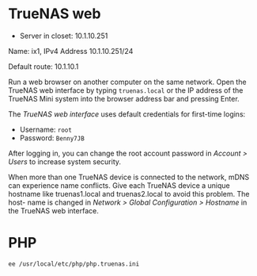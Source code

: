 # TrueNAS web 

- Server in closet: 10.1.10.251

Name: ix1, IPv4 Address 10.1.10.251/24

Default route:  10.1.10.1

Run a web browser on another computer on the same network. Open the TrueNAS web interface by typing
`truenas.local` or the IP address of the TrueNAS Mini system into the browser address bar and pressing Enter.


The *TrueNAS web interface* uses default credentials for first-time logins:

- Username: `root`
- Password: `Benny7JB`

After logging in, you can change the root account password in *Account > Users* to increase system security.

When more than one TrueNAS device is connected to the network, mDNS can experience name conflicts. Give each
TrueNAS device a unique hostname like truenas1.local and truenas2.local to avoid this problem. The host-
name is changed in *Network > Global Configuration > Hostname* in the TrueNAS web interface.

# PHP

`ee /usr/local/etc/php/php.truenas.ini`
